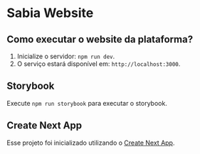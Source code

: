 # Sabia Website

## Como executar o website da plataforma?

1. Inicialize o servidor: `npm run dev`.
2. O serviço estará disponível em: `http://localhost:3000`.

## Storybook

Execute `npm run storybook` para executar o storybook.

## Create Next App

Esse projeto foi inicializado utilizando o [Create Next App](https://github.com/zeit/next.js/tree/canary/packages/create-next-app).
